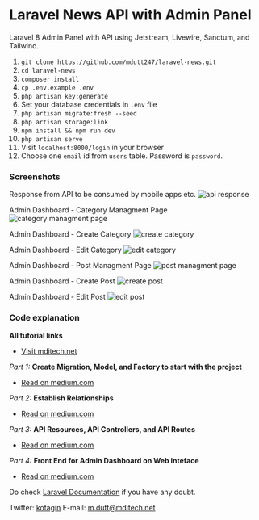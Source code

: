 # Laravel News API with Admin Panel
Laravel 8 Admin Panel with API using Jetstream, Livewire, Sanctum, and Tailwind.

1. `git clone https://github.com/mdutt247/laravel-news.git`
2. `cd laravel-news`
3. `composer install`
4. `cp .env.example .env`
5. `php artisan key:generate`
6. Set your database credentials in `.env` file
7. `php artisan migrate:fresh --seed`
8. `php artisan storage:link`
9. `npm install && npm run dev`
10. `php artisan serve`
11. Visit `localhost:8000/login` in your browser
12. Choose one `email` id from `users` table. Password is `password`.

### Screenshots

Response from API to be consumed by mobile apps etc.
![api response](https://miro.medium.com/max/3000/1*yttnGhlogAK_ZtY4sBUqMQ.png "API Response") 

Admin Dashboard - Category Managment Page
![category managment page](https://miro.medium.com/max/875/1*stzLGcvrR15TmokZZIrsRQ.png "Category Managment Page")

Admin Dashboard - Create Category
![create category](https://miro.medium.com/max/875/1*dOZ1DSehN-5SYbv9_aSh_Q.png "Create Category")

Admin Dashboard - Edit Category
![edit category](https://miro.medium.com/max/875/1*iWv3ujBXhOpIJV-NiOA-gg.png "Edit Category")

Admin Dashboard - Post Managment Page
![post managment page](https://miro.medium.com/max/678/1*4pUX8N43eYjdmenGyFJ3nA.png "Post Management Page")

Admin Dashboard - Create Post
![create post](https://miro.medium.com/max/875/1*IDLWBhGNB3KHEiYi6N1czA.png "Create Post")

Admin Dashboard - Edit Post
![edit post](https://miro.medium.com/max/875/1*5SBQT9TRSL140saVh1Hl7Q.png "Edit Post")

### Code explanation


**All tutorial links**
* [Visit mditech.net](https://mditech.net/laravel-tutorial/)

*Part 1:* **Create Migration, Model, and Factory to start with the project**
* [Read on medium.com](https://madhavendra-dutt.medium.com/how-to-seed-test-data-into-a-database-in-laravel-ec1b7defe552)

*Part 2:* **Establish Relationships**
* [Read on medium.com](https://madhavendra-dutt.medium.com/database-relationship-6780f4eab72a)

*Part 3:* **API Resources, API Controllers, and API Routes**
* [Read on medium.com](https://madhavendra-dutt.medium.com/creating-and-consuming-restful-api-in-laravel-7dc116430b3)

*Part 4:* **Front End for Admin Dashboard on Web inteface**
* [Read on medium.com](https://madhavendra-dutt.medium.com/creating-the-front-end-in-laravel-using-jetstream-livewire-72d140c6c946)

Do check [Laravel Documentation](https://laravel.com/docs/8.x) if you have any doubt.

Twitter: [kotagin](https://twitter.com/kotagin)
E-mail: [m.dutt@mditech.net](mailto:m.dutt@mditech.net)
